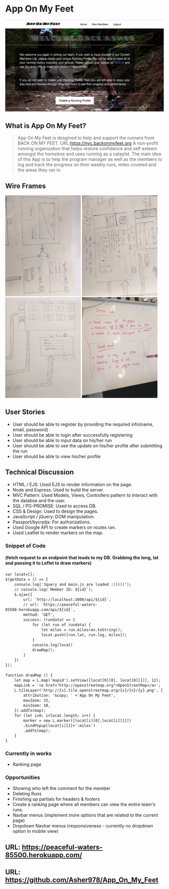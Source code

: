 # App On My Feet

![Screen Shot](https://github.com/Asher978/App_On_My_Feet/blob/master/assets/appScreenshot.png)

## What is App On My Feet?

> App On My Feet is desgined to help and support the runners from BACK ON MY FEET. URL:https://nyc.backonmyfeet.org A non-profit running organization that helps restore confidence and self esteem amongst the homeless and uses running as a cataylst. The main idea of this App is to help the program manager as well as the members to log and track the progress on their weekly runs, miles covered and the areas they ran in. 

## Wire Frames
![Screen Shot](https://github.com/Asher978/App_On_My_Feet/blob/master/assets/frame1.JPG)
![Screen Shot](https://github.com/Asher978/App_On_My_Feet/blob/master/assets/frame2.JPG)
![Screen Shot](https://github.com/Asher978/App_On_My_Feet/blob/master/assets/frame3.JPG)
![Screen Shot](https://github.com/Asher978/App_On_My_Feet/blob/master/assets/frame4.JPG)

## User Stories
  *  User should be able to register by providing the required info(name, email, password)
  *  User should be able to login after successfully registering
  *  User should be able to input data on his/her run
  *  User should be able to see the update on his/her profile after submitting the run
  *  User should be able to view his/her profile 


## Technical Discussion
  *  HTML / EJS: Used EJS to render information on the page.
  *  Node and Express: Used to build the server.
  *  MVC Pattern: Used Models, Views, Controllers pattern to interact with the databse and the user.
  *  SQL / PG-PROMISE: Used to access DB.
  *  CSS & Design: Used to design the pages.
  *  JavaScript / jQuery: DOM manipulation.
  *  Passport/bycrptjs: For authorizations.
  *  Used Google API to create markers on routes ran.
  *  Used Leaflet to render markers on the map.

### Snippet of Code
#### (fetch request to an endpoint that leads to my DB. Grabbing the long, lat and passing it to Leflet to draw markers)

``` 
var locat=[];
$(getData = () => {
    console.log('Jquery and main.js are loaded :)))))');
    // console.log(`Member ID: ${id}`);
    $.ajax({
        url: `http://localhost:3000/api/${id}`,
        // url: `https://peaceful-waters-85500.herokuapp.com/api/${id}`,
        method: 'GET',
        success: (rundata) => {
            for (let run of rundata) {
                let miles = run.milesran.toString();
                locat.push([run.lat, run.log, miles]);
            }   
            console.log(locat)
            drawMap();  
        }
    })
});

function drawMap () {
    let map = L.map('mapid').setView([locat[0][0], locat[0][1]], 12);
    mapLink = '<a href="http://openstreetmap.org">OpenStreetMap</a>';
    L.tileLayer('http://{s}.tile.openstreetmap.org/{z}/{x}/{y}.png', {
        attribution: '&copy; ' +'App On My Feet',
        maxZoom: 15,
        minZoom: 10,
    }).addTo(map);
    for (let i=0; i<locat.length; i++) {
        marker = new L.marker([locat[i][0],locat[i][1]])
        .bindPopup(locat[i][2]+':miles')
        .addTo(map);
    }
}
```

### Currently in works

*  Ranking page



### Opportunities 

*  Showing who left the comment for the member
*  Deleting Runs
*  Finishing up partials for headers & footers
*  Create a ranking page where all members can view the entire team's runs.
*  Navbar menus (implement more options that are related to the current page)
*  Dropdown Navbar menus (responsiveness - currently no dropdown option in mobile view)


## URL: https://peaceful-waters-85500.herokuapp.com/
## URL: https://github.com/Asher978/App_On_My_Feet
